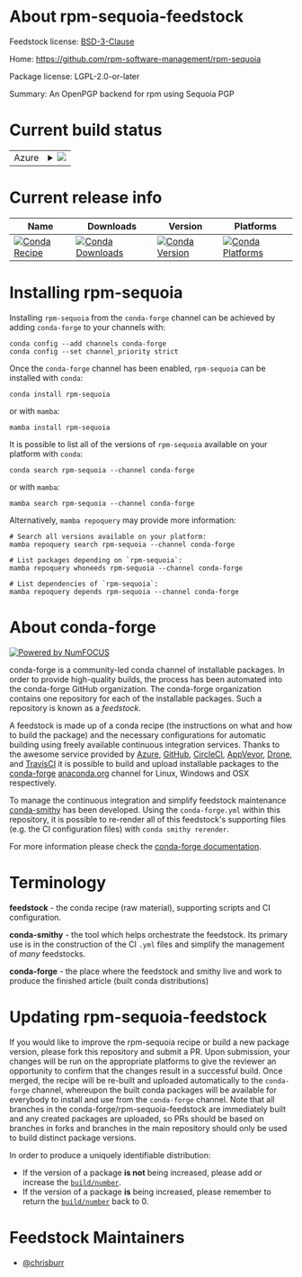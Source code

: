 About rpm-sequoia-feedstock
===========================

Feedstock license: [BSD-3-Clause](https://github.com/conda-forge/rpm-sequoia-feedstock/blob/main/LICENSE.txt)

Home: https://github.com/rpm-software-management/rpm-sequoia

Package license: LGPL-2.0-or-later

Summary: An OpenPGP backend for rpm using Sequoia PGP

Current build status
====================


<table>
    
  <tr>
    <td>Azure</td>
    <td>
      <details>
        <summary>
          <a href="https://dev.azure.com/conda-forge/feedstock-builds/_build/latest?definitionId=25798&branchName=main">
            <img src="https://dev.azure.com/conda-forge/feedstock-builds/_apis/build/status/rpm-sequoia-feedstock?branchName=main">
          </a>
        </summary>
        <table>
          <thead><tr><th>Variant</th><th>Status</th></tr></thead>
          <tbody><tr>
              <td>linux_64</td>
              <td>
                <a href="https://dev.azure.com/conda-forge/feedstock-builds/_build/latest?definitionId=25798&branchName=main">
                  <img src="https://dev.azure.com/conda-forge/feedstock-builds/_apis/build/status/rpm-sequoia-feedstock?branchName=main&jobName=linux&configuration=linux%20linux_64_" alt="variant">
                </a>
              </td>
            </tr>
          </tbody>
        </table>
      </details>
    </td>
  </tr>
</table>

Current release info
====================

| Name | Downloads | Version | Platforms |
| --- | --- | --- | --- |
| [![Conda Recipe](https://img.shields.io/badge/recipe-rpm--sequoia-green.svg)](https://anaconda.org/conda-forge/rpm-sequoia) | [![Conda Downloads](https://img.shields.io/conda/dn/conda-forge/rpm-sequoia.svg)](https://anaconda.org/conda-forge/rpm-sequoia) | [![Conda Version](https://img.shields.io/conda/vn/conda-forge/rpm-sequoia.svg)](https://anaconda.org/conda-forge/rpm-sequoia) | [![Conda Platforms](https://img.shields.io/conda/pn/conda-forge/rpm-sequoia.svg)](https://anaconda.org/conda-forge/rpm-sequoia) |

Installing rpm-sequoia
======================

Installing `rpm-sequoia` from the `conda-forge` channel can be achieved by adding `conda-forge` to your channels with:

```
conda config --add channels conda-forge
conda config --set channel_priority strict
```

Once the `conda-forge` channel has been enabled, `rpm-sequoia` can be installed with `conda`:

```
conda install rpm-sequoia
```

or with `mamba`:

```
mamba install rpm-sequoia
```

It is possible to list all of the versions of `rpm-sequoia` available on your platform with `conda`:

```
conda search rpm-sequoia --channel conda-forge
```

or with `mamba`:

```
mamba search rpm-sequoia --channel conda-forge
```

Alternatively, `mamba repoquery` may provide more information:

```
# Search all versions available on your platform:
mamba repoquery search rpm-sequoia --channel conda-forge

# List packages depending on `rpm-sequoia`:
mamba repoquery whoneeds rpm-sequoia --channel conda-forge

# List dependencies of `rpm-sequoia`:
mamba repoquery depends rpm-sequoia --channel conda-forge
```


About conda-forge
=================

[![Powered by
NumFOCUS](https://img.shields.io/badge/powered%20by-NumFOCUS-orange.svg?style=flat&colorA=E1523D&colorB=007D8A)](https://numfocus.org)

conda-forge is a community-led conda channel of installable packages.
In order to provide high-quality builds, the process has been automated into the
conda-forge GitHub organization. The conda-forge organization contains one repository
for each of the installable packages. Such a repository is known as a *feedstock*.

A feedstock is made up of a conda recipe (the instructions on what and how to build
the package) and the necessary configurations for automatic building using freely
available continuous integration services. Thanks to the awesome service provided by
[Azure](https://azure.microsoft.com/en-us/services/devops/), [GitHub](https://github.com/),
[CircleCI](https://circleci.com/), [AppVeyor](https://www.appveyor.com/),
[Drone](https://cloud.drone.io/welcome), and [TravisCI](https://travis-ci.com/)
it is possible to build and upload installable packages to the
[conda-forge](https://anaconda.org/conda-forge) [anaconda.org](https://anaconda.org/)
channel for Linux, Windows and OSX respectively.

To manage the continuous integration and simplify feedstock maintenance
[conda-smithy](https://github.com/conda-forge/conda-smithy) has been developed.
Using the ``conda-forge.yml`` within this repository, it is possible to re-render all of
this feedstock's supporting files (e.g. the CI configuration files) with ``conda smithy rerender``.

For more information please check the [conda-forge documentation](https://conda-forge.org/docs/).

Terminology
===========

**feedstock** - the conda recipe (raw material), supporting scripts and CI configuration.

**conda-smithy** - the tool which helps orchestrate the feedstock.
                   Its primary use is in the construction of the CI ``.yml`` files
                   and simplify the management of *many* feedstocks.

**conda-forge** - the place where the feedstock and smithy live and work to
                  produce the finished article (built conda distributions)


Updating rpm-sequoia-feedstock
==============================

If you would like to improve the rpm-sequoia recipe or build a new
package version, please fork this repository and submit a PR. Upon submission,
your changes will be run on the appropriate platforms to give the reviewer an
opportunity to confirm that the changes result in a successful build. Once
merged, the recipe will be re-built and uploaded automatically to the
`conda-forge` channel, whereupon the built conda packages will be available for
everybody to install and use from the `conda-forge` channel.
Note that all branches in the conda-forge/rpm-sequoia-feedstock are
immediately built and any created packages are uploaded, so PRs should be based
on branches in forks and branches in the main repository should only be used to
build distinct package versions.

In order to produce a uniquely identifiable distribution:
 * If the version of a package **is not** being increased, please add or increase
   the [``build/number``](https://docs.conda.io/projects/conda-build/en/latest/resources/define-metadata.html#build-number-and-string).
 * If the version of a package **is** being increased, please remember to return
   the [``build/number``](https://docs.conda.io/projects/conda-build/en/latest/resources/define-metadata.html#build-number-and-string)
   back to 0.

Feedstock Maintainers
=====================

* [@chrisburr](https://github.com/chrisburr/)

